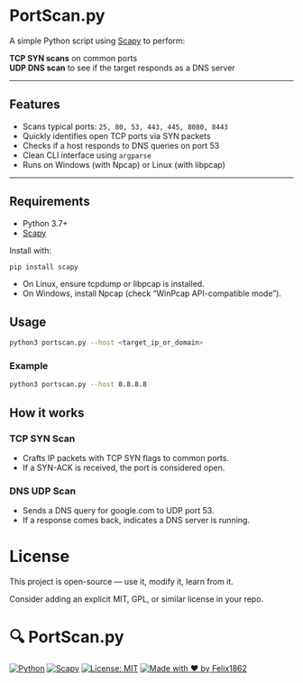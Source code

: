 # PortScan.py

A simple Python script using [Scapy](https://scapy.net/) to perform:

**TCP SYN scans** on common ports  
**UDP DNS scan** to see if the target responds as a DNS server

---

## Features

- Scans typical ports: `25, 80, 53, 443, 445, 8080, 8443`
- Quickly identifies open TCP ports via SYN packets
- Checks if a host responds to DNS queries on port 53
- Clean CLI interface using `argparse`
- Runs on Windows (with Npcap) or Linux (with libpcap)

---

## Requirements

- Python 3.7+
- [Scapy](https://scapy.net/)

Install with:

```bash
pip install scapy
```

- On Linux, ensure tcpdump or libpcap is installed.
- On Windows, install Npcap (check “WinPcap API-compatible mode”).

## Usage
```bash
python3 portscan.py --host <target_ip_or_domain>
```
### Example
```bash
python3 portscan.py --host 8.8.8.8
```
 ## How it works
### TCP SYN Scan
- Crafts IP packets with TCP SYN flags to common ports.
- If a SYN-ACK is received, the port is considered open.

### DNS UDP Scan
- Sends a DNS query for google.com to UDP port 53.
- If a response comes back, indicates a DNS server is running.

# License
This project is open-source — use it, modify it, learn from it.

Consider adding an explicit MIT, GPL, or similar license in your repo.

# 🔍 PortScan.py

[![Python](https://img.shields.io/badge/Python-3.7%2B-blue.svg)](https://www.python.org/)
[![Scapy](https://img.shields.io/badge/Library-Scapy-yellow)](https://scapy.net/)
[![License: MIT](https://img.shields.io/badge/License-MIT-green.svg)](https://opensource.org/licenses/MIT)
[![Made with ❤️ by Felix1862](https://img.shields.io/badge/Made%20by-Felix1862-red)](https://github.com/Felix1862)
